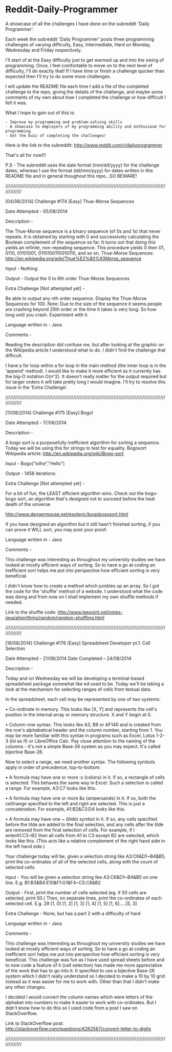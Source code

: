 Reddit-Daily-Programmer
=======================

A showcase of all the challenges I have done on the subreddit 'Daily Programmer'.

Each week the subreddit 'Daily Programmer' posts three programming challenges of varying difficulty, Easy, Intermediate, Hard on Monday, Wednesday and Friday respectively.

I'll start of at the Easy difficulty just to get warmed up and into the swing of programming. Once, I feel comfortable to move on to the next level of difficulty, I'll do exactly that! If I have time or finish a challenge quicker than expected then I'll try to do some more challenges.

I will update the README file each time I add a file of the completed challenge to the repo, giving the details of the challenge, and maybe some comments of my own about how I completed the challenge or how difficult I felt it was.

What I hope to gain out of this is:

    - Improve my programming and problem-solving skills
    - A showcase to employers of my programming ability and enthusiasm for programming
    - Get the buzz of completing the challenges!
  
Here is the link to the subreddit: http://www.reddit.com/r/dailyprogrammer

That's all for now!!!

P.S - The subreddit uses the date format (mm/dd/yyyy) for the challenge dates, whereas I use the format (dd/mm/yyyy) for dates written in this README file and in general thoughout this repo...SO BEWARE!

/////////////////////////////////////////////////////////////////////////////////////////////////////////////

[04/08/2014] Challenge #174 [Easy] Thue-Morse Sequences

Date Attempted - 05/08/2014

Description - 

The Thue-Morse sequence is a binary sequence (of 0s and 1s) that never repeats. It is obtained by starting with 0 and successively calculating the Boolean complement of the sequence so far. It turns out that doing this yields an infinite, non-repeating sequence. This procedure yields 0 then 01, 0110, 01101001, 0110100110010110, and so on. Thue-Morse Sequences: http://en.wikipedia.org/wiki/Thue%E2%80%93Morse_sequence

Input - Nothing

Output - Output the 0 to 6th order Thue-Morse Sequences

Extra Challenge [Not attempted yet] - 

Be able to output any nth order sequence. Display the Thue-Morse Sequences for 100. Note: Due to the size of the sequence it seems people are crashing beyond 25th order or the time it takes is very long. So how long until you crash. Experiment with it.

Language written in - Java

Comments -  

Reading the description did confuse me, but after looking at the graphic on the Wikipedia article I understood what to do. I didn't find the challenge that difficult. 

I have a for loop within a for loop in the main method (the inner loop is in the 'append' method). I would like to make it more efficient as it currently has the big-O notation O(n^2). It doesn't really matter for the output required but for larger orders it will take pretty long I would imagine. I'll try to resolve this issue in the 'Extra Challenge'.

/////////////////////////////////////////////////////////////////////////////////////////////////////////////

[11/08/2014] Challenge #175 [Easy] Bogo!

Date Attempted - 17/08/2014

Description - 

A bogo sort is a purposefully inefficient algorithm for sorting a sequence. Today we will be using this for strings to test for equality. Bogosort Wikipedia article: http://en.wikipedia.org/wiki/Bogo-sort

Input - Bogo("lolhe","Hello")

Output - 1456 iterations

Extra Challenge [Not attempted yet] - 

For a bit of fun, the LEAST efficient algorithm wins. Check out the bogo-bogo sort, an algorithm that's designed not to succeed before the heat death of the universe

http://www.dangermouse.net/esoteric/bogobogosort.html

If you have designed an algorithm but it still hasn't finished sorting, if you can prove it WILL sort, you may post your proof.

Language written in - Java

Comments -  

This challenge was interesting as throughout my university studies we have looked at mostly efficient ways of sorting. So to have a go at coding an inefficient sort helps me put into perspective how efficient sorting is very beneficial.

I didn't know how to create a method which jumbles up an array. So I got the code for the 'shuffle' method of a website. I understood what the code was doing and from now on I shall implement my own shuffle methods if needed. 

Link to the shuffle code: http://www.leepoint.net/notes-java/algorithms/random/random-shuffling.html

/////////////////////////////////////////////////////////////////////////////////////////////////////////////

[18/08/2014] Challenge #176 [Easy] Spreadsheet Developer pt.1: Cell Selection 

Date Attempted - 21/08/2014		Date Completed – 24/08/2014

Description - 

Today and on Wednesday we will be developing a terminal-based spreadsheet package somewhat like ed used to be. Today we'll be taking a look at the mechanism for selecting ranges of cells from textual data.

In the spreadsheet, each cell may be represented by one of two systems:


•	Co-ordinate in memory. This looks like [X, Y] and represents the cell's position in the internal array or memory structure. X and Y begin at 0.


•	Column-row syntax. This looks like A3, B9 or AF140 and is created from the row's alphabetical header and the column number, starting from 1. You may be more familiar with this syntax in programs such as Excel, Lotus 1-2-3 (lol as if) or LibreOffice Calc. Pay close attention to the naming of the columns - it's not a simple Base-26 system as you may expect. It's called bijective Base-26.



Now to select a range, we need another syntax. The following symbols apply in order of precedence, top-to-bottom:


•	A formula may have one or more :s (colons) in it. If so, a rectangle of cells is selected. This behaves the same way in Excel. Such a selection is called a range. For example, A3:C7 looks like this.


•	A formula may have one or more &s (ampersands) in it. If so, both the cell/range specified to the left and right are selected. This is just a concatenation. For example, A1:B2&C3:D4 looks like this.


•	A formula may have one ~ (tilde) symbol in it. If so, any cells specified before the tilde are added to the final selection, and any cells after the tilde are removed from the final selection of cells. For example, if I enterA1:C3~B2 then all cells from A1 to C3 except B2 are selected, which looks like this. (This acts like a relative complement of the right hand side in the left hand side.)


Your challenge today will be, given a selection string like A3:C6&D1~B4&B5, print the co-ordinates of all of the selected cells, along with the count of selected cells.

Input - You will be given a selection string like A3:C6&D1~B4&B5 on one line. E.g. B1:B3&B4:E10&F1:G1&F4~C5:C8&B2


Output - First, print the number of cells selected (eg. if 50 cells are selected, print 50.)
Then, on separate lines, print the co-ordinates of each selected cell.
E.g. 29 [1, 0] [1, 2] [1, 3] [1, 4] [1, 5] [1, 6].....[5, 3]

Extra Challenge  - None, but has a part 2 with a difficulty of hard 

Language written in - Java

Comments -  

This challenge was interesting as throughout my university studies we have looked at mostly efficient ways of sorting. So to have a go at coding an inefficient sort helps me put into perspective how efficient sorting is very beneficial.
This challenge was fun as I have used spread sheets before and to now code a feature of it (cell selection) has made me more appreciative of the work that has to go into it. It specified to use a bijective Base-26 system which I didn’t really understand so I decided to make a 10 by 10 grid instead as it was easier for me to work with. Other than that I didn’t make any other changes.


I decided I would convert the column names which were letters of the alphabet into numbers to make it easier to work with co-ordinates. But I didn’t know how to do this so I used code from a post I saw on StackOverflow. 


Link to StackOverflow post: http://stackoverflow.com/questions/4262567/convert-letter-to-digits

/////////////////////////////////////////////////////////////////////////////////////////////////////////////
